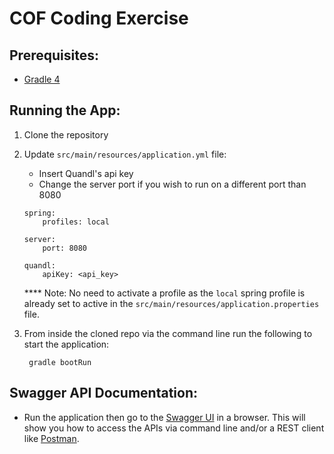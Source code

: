 # COF Coding Exercise

## Prerequisites:

* [Gradle 4](https://gradle.org/install/)

## Running the App:

1. Clone the repository
3. Update `src/main/resources/application.yml` file:
    * Insert Quandl's api key
    * Change the server port if you wish to run on a different port than 8080
    
    ```
    spring:
        profiles: local
      
    server:
        port: 8080
      
    quandl:
        apiKey: <api_key>
    ```
    **** Note: No need to activate a profile as the `local` spring profile is already set to active in the `src/main/resources/application.properties` file.
4. From inside the cloned repo via the command line run the following to start the application:
    
        gradle bootRun


## Swagger API Documentation:

* Run the application then go to the [Swagger UI](http://localhost:8080/swagger-ui.html) in a browser. This will show you how to access the APIs via command line and/or a REST client like [Postman](https://www.getpostman.com/).


